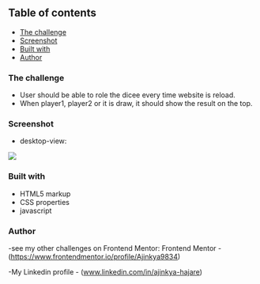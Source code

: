 ## Table of contents
  - [The challenge](#the-challenge)
  - [Screenshot](#screenshot)
  - [Built with](#built-with)
  - [Author](#author)

### The challenge
  - User should be able to role the dicee every time website is reload.
  - When player1, player2 or it is draw, it should show the result on the top.

### Screenshot

- desktop-view:
  
![](./desktop-view)


### Built with

- HTML5 markup
- CSS properties
- javascript

### Author

-see my other challenges on Frontend Mentor:
       Frontend Mentor - (https://www.frontendmentor.io/profile/Ajinkya9834)

-My Linkedin profile - (www.linkedin.com/in/ajinkya-hajare)
